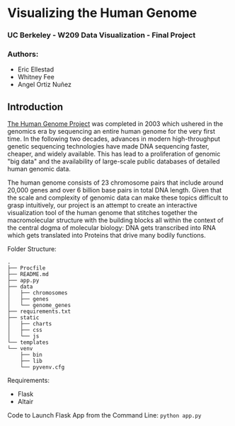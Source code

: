 # Visualizing the Human Genome
### UC Berkeley - W209 Data Visualization - Final Project
### Authors:
- Eric Ellestad
- Whitney Fee
- Angel Ortiz Nuñez


## Introduction

[The Human Genome Project](https://www.genome.gov/human-genome-project) was completed in 2003 which ushered in the genomics era by sequencing an entire human genome for the very first time. In the following two decades, advances in modern high-throughput genetic sequencing technologies have made DNA sequencing faster, cheaper, and widely available. This has lead to a proliferation of genomic "big data" and the availability of large-scale public databases of detailed human genomic data.

The human genome consists of 23 chromosome pairs that include around 20,000 genes and over 6 billion base pairs in total DNA length. Given that the scale and complexity of genomic data can make these topics difficult to grasp intuitively, our project is an attempt to create an interactive visualization tool of the human genome that stitches together the macromolecular structure with the building blocks all within the context of the central dogma of molecular biology: DNA gets transcribed into RNA which gets translated into Proteins that drive many bodily functions.


Folder Structure:
```
.
├── Procfile
├── README.md
├── app.py
├── data
│   ├── chromosomes
│   ├── genes
│   └── genome_genes
├── requirements.txt
├── static
│   ├── charts
│   ├── css
│   └── js
└── templates
└── venv
    ├── bin
    ├── lib
    └── pyvenv.cfg
```

Requirements:
- Flask
- Altair

Code to Launch Flask App from the Command Line:
`python app.py`
